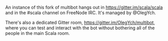 An instance of this fork of multibot hangs out in https://gitter.im/scala/scala
and in the #scala channel on FreeNode IRC.  It's managed by @OlegYch.

There's also a dedicated Gitter room, https://gitter.im/OlegYch/multibot,
where you can test and interact with the bot without bothering all of
the people in the main Scala room.

